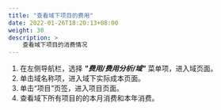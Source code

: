 ```yaml
---
title: "查看域下项目的费用"
date: 2022-01-26T18:20:13+08:00
weight: 30
description: >
    查看域下项目的消费情况
---
```


1. 在左侧导航栏，选择 **_"费用/费用分析/域"_** 菜单项，进入域页面。
2. 单击域名称项，进入域下实际成本页面。
3. 单击“项目”页签，进入项目页面。
4. 查看域下所有项目的的本月消费和本年消费。